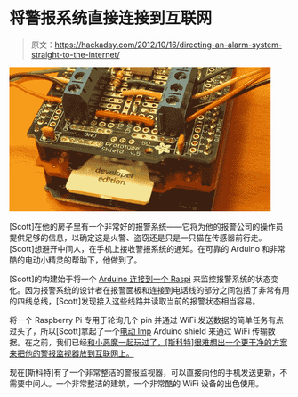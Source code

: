 # 将警报系统直接连接到互联网

> 原文：<https://hackaday.com/2012/10/16/directing-an-alarm-system-straight-to-the-internet/>

![](img/806cab2787dda91528578c53ef45e541.png "alarm")

[Scott]在他的房子里有一个非常好的报警系统——它将为他的报警公司的操作员提供足够的信息，以确定这是火警、盗窃还是只是一只猫在传感器前行走。[Scott]想避开中间人，在手机上接收警报系统的通知。在可靠的 Arduino 和非常酷的电动小精灵的帮助下，他做到了。

[Scott]的构建始于将一个 [Arduino 连接到一个 Raspi](http://www.swblabs.com/?p=770) 来监控报警系统的状态变化。因为报警系统的设计者在报警面板和连接到电话线的部分之间包括了非常有用的四线总线，[Scott]发现接入这些线路并读取当前的报警状态相当容易。

将一个 Raspberry Pi 专用于轮询几个 pin 并通过 WiFi 发送数据的简单任务有点过头了，所以[Scott]拿起了一个[电动 Imp](http://electricimp.com/) Arduino shield 来通过 WiFi 传输数据。在之前，我们已经[和小恶魔一起玩过了，[斯科特]很难想出一个更干净的方案来把他的警报监视器放到互联网上。](http://hackaday.com/2012/09/04/hands-on-with-the-electric-imp/)

现在[斯科特]有了一个非常整洁的警报监视器，可以直接向他的手机发送更新，不需要中间人。一个非常整洁的建筑，一个非常酷的 WiFi 设备的出色使用。